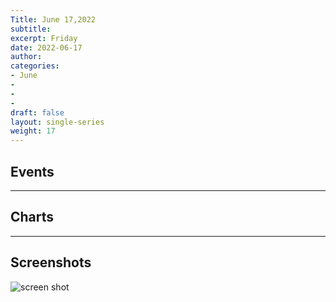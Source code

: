 ```yaml
---
Title: June 17,2022
subtitle: 
excerpt: Friday
date: 2022-06-17
author:
categories:
- June
-
-
-
draft: false
layout: single-series
weight: 17
---
```



## Events



---



## Charts
---



## Screenshots



![screen shot](20220617_000xxx.png)
